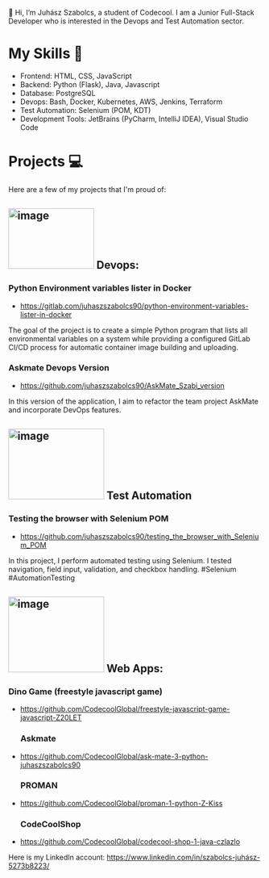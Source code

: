 👋 Hi, I’m Juhász Szabolcs, a student of Codecool. I am a Junior Full-Stack Developer who is interested in the Devops and Test Automation sector.

 # My Skills 🚀
- Frontend: HTML, CSS, JavaScript
- Backend: Python (Flask), Java, Javascript
- Database: PostgreSQL
- Devops: Bash, Docker, Kubernetes, AWS, Jenkins, Terraform
- Test Automation: Selenium (POM, KDT)
- Development Tools: JetBrains (PyCharm, IntelliJ IDEA), Visual Studio Code

# Projects 💻
Here are a few of my projects that I'm proud of:

##     <img src="https://octopus.com/devops/i/x/octopus-devops-infinity.png" alt="image" width="170" height="120">  Devops:
### Python Environment variables lister in Docker
- https://gitlab.com/juhaszszabolcs90/python-environment-variables-lister-in-docker
  
The goal of the project is to create a simple Python program that lists all environmental
variables on a system while providing a configured GitLab CI/CD process for automatic
container image building and uploading.

  ### Askmate Devops Version
- https://github.com/juhaszszabolcs90/AskMate_Szabi_version
  
In this version of the application, I aim to refactor the team project AskMate and
incorporate DevOps features.

##     <img src="https://www.slideteam.net/wp/wp-content/uploads/2023/08/selenium-banner-1013x441.png" alt="image" width="190" height="140">  Test Automation
 ### Testing the browser with Selenium POM
- https://github.com/juhaszszabolcs90/testing_the_browser_with_Selenium_POM

In this project, I perform automated testing using Selenium. I tested navigation, field input, validation, and checkbox handling. #Selenium #AutomationTesting

##      <img src="https://marketing.celestialsys.com/wp-content/uploads/2019/07/blog7.jpg" alt="image" width="190" height="150">  Web Apps:
  ### Dino Game (freestyle javascript game)
- https://github.com/CodecoolGlobal/freestyle-javascript-game-javascript-Z20LET
  
  ### Askmate
- https://github.com/CodecoolGlobal/ask-mate-3-python-juhaszszabolcs90
  
  ### PROMAN
- https://github.com/CodecoolGlobal/proman-1-python-Z-Kiss
  
  ### CodeCoolShop
- https://github.com/CodecoolGlobal/codecool-shop-1-java-czlazlo

Here is my LinkedIn account: https://www.linkedin.com/in/szabolcs-juhász-5273b8223/
